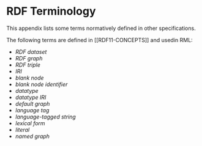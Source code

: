 # RDF Terminology

This appendix lists some terms normatively defined in other specifications.

The following terms are defined in [[RDF11-CONCEPTS]] and usedin RML:

- <dfn><a data-cite="RDF11-CONCEPTS#dfn-rdf-dataset">RDF dataset</a></dfn>
- <dfn><a data-cite="RDF11-CONCEPTS#dfn-rdf-graph">RDF graph</a></dfn>
- <dfn><a data-cite="RDF11-CONCEPTS#dfn-rdf-triple">RDF triple</a></dfn>
- <dfn><a data-cite="RDF11-CONCEPTS#dfn-iri">IRI</a></dfn>
- <dfn><a data-cite="RDF11-CONCEPTS#dfn-blank-node">blank node</a></dfn>
- <dfn><a data-cite="RDF11-CONCEPTS#dfn-blank-node-identifier">blank node identifier</a></dfn>
- <dfn><a data-cite="RDF11-CONCEPTS#dfn-datatype">datatype</a></dfn>
- <dfn><a data-cite="RDF11-CONCEPTS#dfn-datatype-iri">datatype IRI</a></dfn>
- <dfn><a data-cite="RDF11-CONCEPTS#dfn-default-graph">default graph</a></dfn>
- <dfn><a data-cite="RDF11-CONCEPTS#dfn-language-tag">language tag</a></dfn>
- <dfn><a data-cite="RDF11-CONCEPTS#dfn-language-tagged-string">language-tagged string</a></dfn>
- <dfn><a data-cite="RDF11-CONCEPTS#dfn-lexical-form">lexical form</a></dfn>
- <dfn><a data-cite="RDF11-CONCEPTS#dfn-literal">literal</a></dfn>
- <dfn><a data-cite="RDF11-CONCEPTS#dfn-named-graph">named graph</a></dfn>
